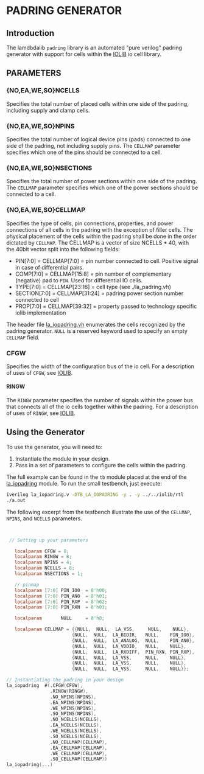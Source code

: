 # PADRING GENERATOR

## Introduction

The lamdbdalib `padring` library is an automated "pure verilog" padring generator with support for cells within the [IOLIB](../../iolib/README.md) io cell library.

## PARAMETERS

### {NO,EA,WE,SO}NCELLS
Specifies the total number of placed cells within one side of the padring, including supply and clamp cells.

### {NO,EA,WE,SO}NPINS
Specifies the total number of logical device pins (pads) connected to one side of the padring, not including supply pins. The `CELLMAP` parameter specifies which one of the pins should be connected to a cell.

### {NO,EA,WE,SO}NSECTIONS
Specifies the total number of power sections within one side of the padring. The `CELLMAP` parameter specifies which one of the power sections should be connected to a cell.

### {NO,EA,WE,SO}CELLMAP
Specifies the type of cells, pin connections, properties, and power connections of all cells in the padring with the exception of filler cells. The physical placement of the cells within the padring shall be done in the order dictated by `CELLMAP`. The CELLMAP is a vector of size NCELLS * 40, with the 40bit vector split into the following fields:

  * PIN[7:0]     = CELLMAP[7:0]   = pin number connected to cell. Positive signal in case of differential pairs.
  * COMP[7:0]    = CELLMAP[15:8]  = pin number of complementary (negative) pad to `PIN`. Used for differential IO cells.
  * TYPE[7:0]    = CELLMAP[23:16] = cell type (see ./la_padring.vh)
  * SECTION[7:0] = CELLMAP[31:24] = padring power section number connected to cell
  * PROP[7:0]    = CELLMAP[39:32] = property passed to technology specific iolib implementation

The header file [la_iopadring.vh](./rtl/la_iopadring.vh) enumerates the cells recognized by the padring generator. `NULL` is a reserved keyword used to specify an empty `CELLMAP` field.

### CFGW
Specifies the width of the configuration bus of the io cell. For a description of uses of `CFGW`, see [IOLIB](../../iolib/README.md).

#### RINGW
The `RINGW` parameter specifies the number of signals within the power bus that connects all of the io cells together within the padring. For a description of uses of `RINGW`, see [IOLIB](../../iolib/README.md).


## Using the Generator

To use the generator, you will need to:
 1. Instantiate the module in your design.
 2. Pass in a set of parameters to configure the cells within the padring.

The full example can be found in the `tb` module placed at the end of the [la_iopadring](rtl/la_iopadring.v) module. To run the small testbench, just execute:

 ```sh
 iverilog la_iopadring.v -DTB_LA_IOPADRING -y . -y ../../iolib/rtl
 ./a.out
 ```

The following excerpt from the testbench illustrate the use of the `CELLMAP`, `NPINS`, and `NCELLS` parameters.

```verilog


 // Setting up your parameters

   localparam CFGW = 8;
   localparam RINGW = 8;
   localparam NPINS = 4;
   localparam NCELLS = 8;
   localparam NSECTIONS = 1;

   // pinmap
   localparam [7:0] PIN_IO0  = 8'h00;
   localparam [7:0] PIN_AN0  = 8'h01;
   localparam [7:0] PIN_RXP  = 8'h02;
   localparam [7:0] PIN_RXN  = 8'h03;

   localparam       NULL     = 8'h0;

   localparam CELLMAP = {{NULL,  NULL,  LA_VSS,     NULL,    NULL},
                        {NULL,  NULL,  LA_BIDIR,   NULL,    PIN_IO0},
                        {NULL,  NULL,  LA_ANALOG,  NULL,    PIN_AN0},
                        {NULL,  NULL,  LA_VDDIO,   NULL,    NULL},
                        {NULL,  NULL,  LA_RXDIFF,  PIN_RXN, PIN_RXP},
                        {NULL,  NULL,  LA_VSS,     NULL,    NULL},
                        {NULL,  NULL,  LA_VSS,     NULL,    NULL},
                        {NULL,  NULL,  LA_VSS,     NULL,    NULL}};

// Instantiating the padring in your design
la_iopadring  #(.CFGW(CFGW),
                .RINGW(RINGW),
                .NO_NPINS(NPINS),
                .EA_NPINS(NPINS),
                .WE_NPINS(NPINS),
                .SO_NPINS(NPINS),
                .NO_NCELLS(NCELLS),
                .EA_NCELLS(NCELLS),
                .WE_NCELLS(NCELLS),
                .SO_NCELLS(NCELLS),
                .NO_CELLMAP(CELLMAP),
                .EA_CELLMAP(CELLMAP),
                .WE_CELLMAP(CELLMAP),
                .SO_CELLMAP(CELLMAP))
la_iopadring(...)



```
